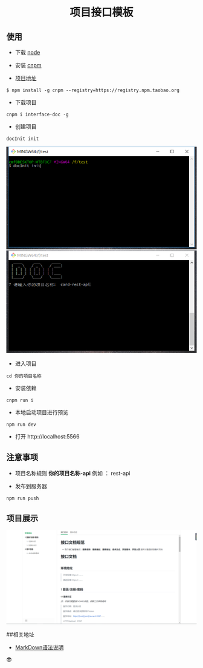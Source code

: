 <h1 align="center">
 项目接口模板
</h1>


## 使用

- 下载 [node](http://nodejs.cn/download/)

- 安装 [cnpm](http://npm.taobao.org/)

- [项目地址](https://github.com/yunyi1895/docTemplate)

```
$ npm install -g cnpm --registry=https://registry.npm.taobao.org

```

- 下载项目

```
cnpm i interface-doc -g

```
- 创建项目


```
docInit init
```
![image](https://raw.githubusercontent.com/yunyi1895/docTemplate/master/assets/s1.png)
![image](https://raw.githubusercontent.com/yunyi1895/docTemplate/master/assets/s2.png)


- 进入项目

```
cd 你的项目名称
```

- 安装依赖

```
cnpm run i
```
- 本地启动项目进行预览
```
npm run dev
```

- 打开 http://localhost:5566

## 注意事项

- 项目名称规则  __你的项目名称-api__
  例如 ： rest-api

- 发布到服务器

```
npm run push
```

## 项目展示
![image](https://raw.githubusercontent.com/yunyi1895/docTemplate/master/assets/s3.png)

##相关地址

- [MarkDown语法说明](http://www.markdown.cn/)


😎
